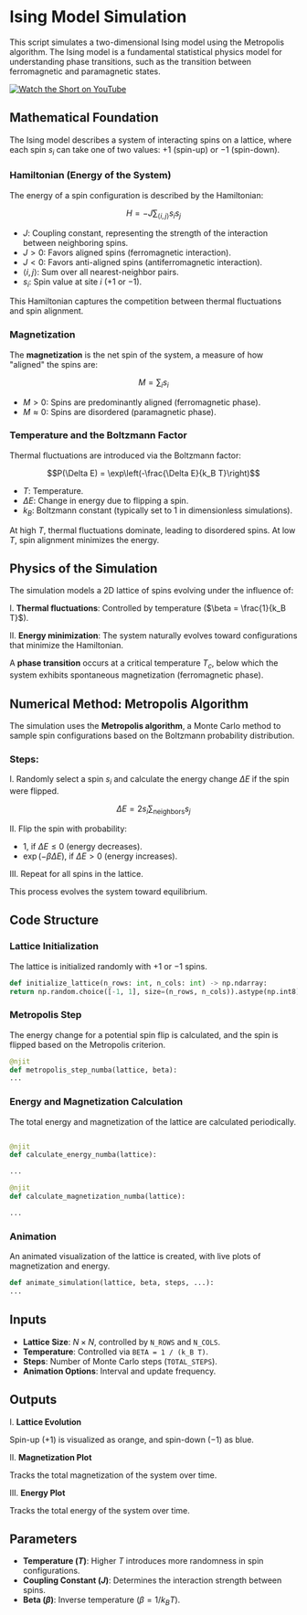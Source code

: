 # Ising Model Simulation

This script simulates a two-dimensional Ising model using the Metropolis algorithm. The Ising model is a fundamental statistical physics model for understanding phase transitions, such as the transition between ferromagnetic and paramagnetic states.

[![Watch the Short on YouTube](https://img.youtube.com/vi/aIUKwLx_Kj8/maxresdefault.jpg)](https://youtube.com/shorts/aIUKwLx_Kj8?feature=share)

## Mathematical Foundation

The Ising model describes a system of interacting spins on a lattice, where each spin $s_i$ can take one of two values: $+1$ (spin-up) or $-1$ (spin-down).

### Hamiltonian (Energy of the System)

The energy of a spin configuration is described by the Hamiltonian:

$$H = -J \sum_{\langle i, j \rangle} s_i s_j$$

- $J$: Coupling constant, representing the strength of the interaction between neighboring spins.
- $J > 0$: Favors aligned spins (ferromagnetic interaction).
- $J < 0$: Favors anti-aligned spins (antiferromagnetic interaction).
- $\langle i, j \rangle$: Sum over all nearest-neighbor pairs.
- $s_i$: Spin value at site $i$ ($+1$ or $-1$).

This Hamiltonian captures the competition between thermal fluctuations and spin alignment.

### Magnetization

The **magnetization** is the net spin of the system, a measure of how "aligned" the spins are:

$$M = \sum_i s_i$$

- $M > 0$: Spins are predominantly aligned (ferromagnetic phase).
- $M \approx 0$: Spins are disordered (paramagnetic phase).

### Temperature and the Boltzmann Factor

Thermal fluctuations are introduced via the Boltzmann factor:

$$P(\Delta E) = \exp\left(-\frac{\Delta E}{k_B T}\right)$$

- $T$: Temperature.
- $\Delta E$: Change in energy due to flipping a spin.
- $k_B$: Boltzmann constant (typically set to 1 in dimensionless simulations).

At high $T$, thermal fluctuations dominate, leading to disordered spins. At low $T$, spin alignment minimizes the energy.

## Physics of the Simulation

The simulation models a 2D lattice of spins evolving under the influence of:

I. **Thermal fluctuations**: Controlled by temperature ($\beta = \frac{1}{k_B T}$).

II. **Energy minimization**: The system naturally evolves toward configurations that minimize the Hamiltonian.

A **phase transition** occurs at a critical temperature $T_c$, below which the system exhibits spontaneous magnetization (ferromagnetic phase).

## Numerical Method: Metropolis Algorithm

The simulation uses the **Metropolis algorithm**, a Monte Carlo method to sample spin configurations based on the Boltzmann probability distribution.

### Steps:

I. Randomly select a spin $s_i$ and calculate the energy change $\Delta E$ if the spin were flipped.

$$\Delta E = 2 s_i \sum_{\text{neighbors}} s_j$$

II. Flip the spin with probability:

- $1$, if $\Delta E \leq 0$ (energy decreases).
- $\exp(-\beta \Delta E)$, if $\Delta E > 0$ (energy increases).

III. Repeat for all spins in the lattice.

This process evolves the system toward equilibrium.

## Code Structure

### Lattice Initialization

The lattice is initialized randomly with $+1$ or $-1$ spins.

```python
def initialize_lattice(n_rows: int, n_cols: int) -> np.ndarray:
return np.random.choice([-1, 1], size=(n_rows, n_cols)).astype(np.int8)
```

### Metropolis Step

The energy change for a potential spin flip is calculated, and the spin is flipped based on the Metropolis criterion.

```python
@njit
def metropolis_step_numba(lattice, beta):
...
```

### Energy and Magnetization Calculation

The total energy and magnetization of the lattice are calculated periodically.

```python

@njit
def calculate_energy_numba(lattice):

...

@njit
def calculate_magnetization_numba(lattice):

...
```

### Animation

An animated visualization of the lattice is created, with live plots of magnetization and energy.

```python
def animate_simulation(lattice, beta, steps, ...):
...
```

## Inputs

- **Lattice Size**: $N \times N$, controlled by `N_ROWS` and `N_COLS`.
- **Temperature**: Controlled via `BETA = 1 / (k_B T)`.
- **Steps**: Number of Monte Carlo steps (`TOTAL_STEPS`).
- **Animation Options**: Interval and update frequency.

## Outputs

I. **Lattice Evolution**

Spin-up ($+1$) is visualized as orange, and spin-down ($-1$) as blue.

II. **Magnetization Plot**

Tracks the total magnetization of the system over time.

III. **Energy Plot**

Tracks the total energy of the system over time.

## Parameters

- **Temperature ($T$)**: Higher $T$ introduces more randomness in spin configurations.
- **Coupling Constant ($J$)**: Determines the interaction strength between spins.
- **Beta ($\beta$)**: Inverse temperature ($\beta = 1 / k_B T$).
